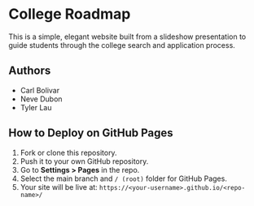 # College Roadmap

This is a simple, elegant website built from a slideshow presentation to guide students through the college search and application process.

## Authors

- Carl Bolivar
- Neve Dubon
- Tyler Lau

## How to Deploy on GitHub Pages

1. Fork or clone this repository.
2. Push it to your own GitHub repository.
3. Go to **Settings > Pages** in the repo.
4. Select the main branch and `/ (root)` folder for GitHub Pages.
5. Your site will be live at: `https://<your-username>.github.io/<repo-name>/`
